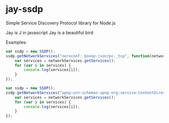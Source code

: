 jay-ssdp
========

Simple Service Discovery Protocol library for Node.js

Jay is J in javascript
Jay is a beautiful bird

Examples:
```javascript
var ssdp = new SSDP();
ssdp.getNetworkServices("zeroconf:_boxee-jsonrpc._tcp", function(networkServices) {
	var services = networkServices.getServices();
	for (var i in services) {
		console.log(services[i]);
	}
});
```

```javascript
var ssdp = new SSDP();
ssdp.getNetworkServices("upnp:urn:schemas-upnp-org:service:ContentDirectory:1", function(networkServices) {
	var services = networkServices.getServices();
	for (var i in services) {
		console.log(services[i]);
	}
});
```
